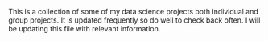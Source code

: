 This is a collection of some of my data science projects both individual and group projects. It is updated frequently so do well to check back often.
I will be updating this file with relevant information.

